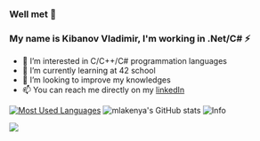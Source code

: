 
### Well met 👋 
### My name is Kibanov Vladimir, I'm working in .Net/C# ⚡
- 👀 I’m interested in C/C++/C# programmation languages 
- 🌱 I’m currently learning at 42 school
- 💞️ I’m looking to improve my knowledges
- 📫 You can reach me directly on my [linkedIn](https://www.linkedin.com/in/vladimir-kibanov-937905243/)
<!-- 
github_dark 
&theme=radical -->
[![Most Used Languages](https://github-readme-stats.vercel.app/api/top-langs/?username=mlakenya&show_icons=true&theme=github_dark)](https://github.com/mlakenya?tab=repositories)
![mlakenya's GitHub stats](https://github-readme-stats.vercel.app/api?username=mlakenya&count_private=true&show_icons=true&theme=github_dark)
![Info](https://github-profile-summary-cards.vercel.app/api/cards/profile-details?username=mlakenya&show_icons=true&theme=github_dark)

![](https://komarev.com/ghpvc/?username=mlakenya&label=PROFILE+VIEWS&style=flat-square)
